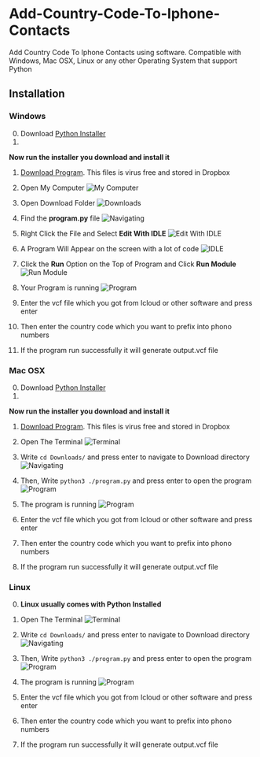 # Add-Country-Code-To-Iphone-Contacts
Add Country Code To Iphone Contacts using software. Compatible with Windows, Mac OSX, Linux or any other Operating System that support Python

## Installation

### Windows
0. Download [Python Installer](https://www.python.org/ftp/python/3.4.2/python-3.4.2.amd64.msi)
1. 
**Now run the installer you download and install it**

1. [Download Program](https://www.dropbox.com/s/cye3u7lp9fn7cyf/program.py?dl=1). This files is virus free and stored in Dropbox
1. Open My Computer
![My Computer](https://www.dropbox.com/s/ej0cqd6sl46uc9e/1.jpg?dl=1)
2. Open Download Folder
![Downloads](https://www.dropbox.com/s/d7yyu7xs4wx2hyk/2.jpg?dl=1)
3. Find the **program.py** file
![Navigating](https://www.dropbox.com/s/0ejaa7mi3a5s24u/3.jpg?dl=1)
4. Right Click the File and Select **Edit With IDLE**
![Edit With IDLE](https://www.dropbox.com/s/0cbe5ajcpyip8z5/4.jpg?dl=1)
5. A Program Will Appear on the screen with a lot of code
![IDLE](https://www.dropbox.com/s/98tupwkdqr3sgx7/5.jpg?dl=1)
6. Click the **Run** Option on the Top of Program and Click **Run Module**
![Run Module](https://www.dropbox.com/s/m5ynxmpx4kefzmi/6.jpg?dl=1)
7. Your Program is running
![Program](https://www.dropbox.com/s/k6c79lwsh6a8fhw/7.jpg?dl=1)
8. Enter the vcf file which you got from Icloud or other software and press enter

9. Then enter the country code which you want to prefix into phono numbers

10. If the program run successfully it will generate output.vcf file

### Mac OSX
0. Download [Python Installer](https://www.python.org/ftp/python/3.4.2/python-3.4.2-macosx10.6.pkg)
1. 
**Now run the installer you download and install it**

1. [Download Program](https://www.dropbox.com/s/cye3u7lp9fn7cyf/program.py?dl=1). This files is virus free and stored in Dropbox
1. Open The Terminal
![Terminal](https://www.dropbox.com/s/5d9qqb0bd1tds5m/OS%20X%2010.8-2015-01-25-13-09-13.jpg?dl=1)
2. Write `cd Downloads/` and press enter to navigate to Download directory
![Navigating](https://www.dropbox.com/s/06ugch036d5og93/OS%20X%2010.8-2015-01-25-13-10-49.jpg?dl=1)
3. Then, Write `python3 ./program.py` and press enter to open the program
![Program](https://www.dropbox.com/s/pki5vzndncxwwhr/OS%20X%2010.8-2015-01-25-13-11-06.jpg?dl=1)
4. The program is running
![Program](https://www.dropbox.com/s/oigzx86sdjqyath/OS%20X%2010.8-2015-01-25-13-11-12.jpg?dl=1)
5. Enter the vcf file which you got from Icloud or other software and press enter

6. Then enter the country code which you want to prefix into phono numbers

7. If the program run successfully it will generate output.vcf file



### Linux
0. **Linux usually comes with Python Installed**
1. Open The Terminal
![Terminal](https://www.dropbox.com/s/tw5ky1qyh654421/CS50-2015-01-25-12-36-20.png?dl=1)
2. Write `cd Downloads/` and press enter to navigate to Download directory
![Navigating](https://www.dropbox.com/s/4dkszvejid778ld/CS50-2015-01-25-12-36-51.png?dl=1)
3. Then, Write `python3 ./program.py` and press enter to open the program
![Program](https://www.dropbox.com/s/mgtmm0hkxzv3msx/CS50-2015-01-25-12-37-46.png?dl=1)
4. The program is running
![Program](https://www.dropbox.com/s/bj3fm8gif32t51j/CS50-2015-01-25-12-38-20.png?dl=1)
5. Enter the vcf file which you got from Icloud or other software and press enter

6. Then enter the country code which you want to prefix into phono numbers

7. If the program run successfully it will generate output.vcf file

